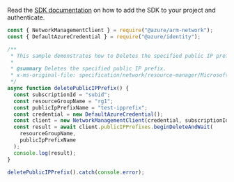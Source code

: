 Read the [SDK documentation](https://github.com/Azure/azure-sdk-for-js/blob/%40azure%2Farm-network_27.0.0/sdk/network/arm-network/README.md) on how to add the SDK to your project and authenticate.

```javascript
const { NetworkManagementClient } = require("@azure/arm-network");
const { DefaultAzureCredential } = require("@azure/identity");

/**
 * This sample demonstrates how to Deletes the specified public IP prefix.
 *
 * @summary Deletes the specified public IP prefix.
 * x-ms-original-file: specification/network/resource-manager/Microsoft.Network/stable/2021-05-01/examples/PublicIpPrefixDelete.json
 */
async function deletePublicIPPrefix() {
  const subscriptionId = "subid";
  const resourceGroupName = "rg1";
  const publicIpPrefixName = "test-ipprefix";
  const credential = new DefaultAzureCredential();
  const client = new NetworkManagementClient(credential, subscriptionId);
  const result = await client.publicIPPrefixes.beginDeleteAndWait(
    resourceGroupName,
    publicIpPrefixName
  );
  console.log(result);
}

deletePublicIPPrefix().catch(console.error);
```
